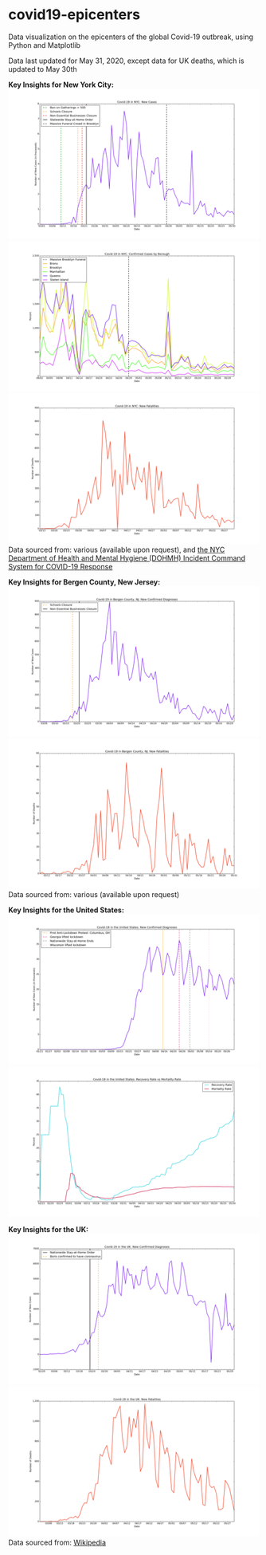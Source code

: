 # covid19-epicenters
Data visualization on the epicenters of the global Covid-19 outbreak, using Python and Matplotlib

Data last updated for May 31, 2020, except data for UK deaths, which is updated to May 30th

**Key Insights for New York City:**
![NYC New Cases Each Day](./nyc/n-nc.png)
![NYC New Cases Each Day by Borough](./nyc/n-nbb.png)
![NYC New Deaths Each Day](./nyc/n-nd.png)
Data sourced from: various (available upon request), and [the NYC Department of Health and Mental Hygiene (DOHMH) Incident Command System for COVID-19 Response](https://github.com/nychealth/coronavirus-data)

**Key Insights for Bergen County, New Jersey:**
![Bergen County New Cases Each Day](./bergen-county/b-nc.png)
![Bergen County New Deaths Each Day](./bergen-county/b-nd.png)
Data sourced from: various (available upon request)

**Key Insights for the United States:**
![USA New Cases](./usa/us-nc.png)
![USA Recovery Rate vs Mortality Rate](./usa/us-r.png)

**Key Insights for the UK:**
![UK New Cases](./uk/uk-nc.png)
![UK New Deaths](./uk/uk-nd.png)
Data sourced from: [Wikipedia](https://en.wikipedia.org/wiki/Timeline_of_the_2020_coronavirus_pandemic_in_the_United_Kingdom)
